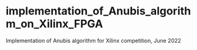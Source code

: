 # implementation_of_Anubis_algorithm_on_Xilinx_FPGA
Implementation of Anubis algorithm for Xilinx competition, June 2022
